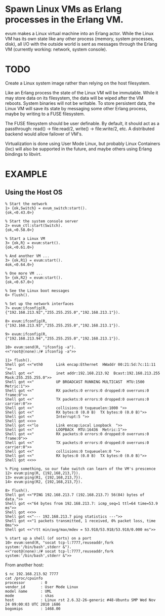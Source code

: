 
# Spawn Linux VMs as Erlang processes in the Erlang VM.

evum makes a Linux virtual machine into an Erlang actor. While the Linux
VM has its own state like any other process (memory, system processes,
disk), all I/O with the outside world is sent as messages through the
Erlang VM (currently working: network, system console).


# TODO

Create a Linux system image rather than relying on the host filesystem.

Like an Erlang process the state of the Linux VM will be immutable. While
it may store data on its filesystem, the data will be wiped after the
VM reboots.  System binaries will not be writable. To store persistent
data, the Linux VM will save its state by messaging some other Erlang
process, maybe by writing to a FUSE filesystem.

The FUSE filesystem should be user definable. By default, it should act
as a passthrough: read() -> file:read/2, write() -> file:write/2, etc.
A distributed backend would allow failover of VM's.

Virtualization is done using User Mode Linux, but probably Linux
Containers (lxc) will also be supported in the future, and maybe others
using Erlang bindings to libvirt.


# EXAMPLE

## Using the Host OS

    % Start the network
    1> {ok,Switch} = evum_switch:start().
    {ok,<0.43.0>}
    
    % Start the system console server
    2> evum_ctl:start(Switch).
    {ok,<0.58.0>}
    
    % Start a Linux VM
    3> {ok,R} = evum:start().
    {ok,<0.61.0>}
    
    % And another VM ...
    3> {ok,R1} = evum:start().
    4ok,<0.64.0>}
    
    % One more VM ...
    5> {ok,R2} = evum:start().
    {ok,<0.67.0>}
    
    % See the Linux boot messages
    6> flush().
    
    % Set up the network interfaces
    7> evum:ifconfig(R, {"192.168.213.92","255.255.255.0","192.168.213.1"}).
    
    8> evum:ifconfig(R, {"192.168.213.93","255.255.255.0","192.168.213.1"}).
    
    9> evum:ifconfig(R, {"192.168.213.94","255.255.255.0","192.168.213.1"}).
    
    10> evum:send(R, "ifconfig -a").
    <<"root@(none):/# ifconfig -a">>
    
    11> flush().
    Shell got <<"eth0      Link encap:Ethernet  HWaddr 00:21:5d:7c:11:11  ">>
    Shell got <<"          inet addr:192.168.213.92  Bcast:192.168.213.255  Mask:255.255.255.0">>
    Shell got <<"          UP BROADCAST RUNNING MULTICAST  MTU:1500  Metric:1">>
    Shell got <<"          RX packets:0 errors:0 dropped:0 overruns:0 frame:0">>
    Shell got <<"          TX packets:0 errors:0 dropped:0 overruns:0 carrier:0">>
    Shell got <<"          collisions:0 txqueuelen:1000 ">>
    Shell got <<"          RX bytes:0 (0.0 B)  TX bytes:0 (0.0 B)">>
    Shell got <<"          Interrupt:5 ">>
    Shell got <<>>
    Shell got <<"lo        Link encap:Local Loopback  ">>
    Shell got <<"          LOOPBACK  MTU:16436  Metric:1">>
    Shell got <<"          RX packets:0 errors:0 dropped:0 overruns:0 frame:0">>
    Shell got <<"          TX packets:0 errors:0 dropped:0 overruns:0 carrier:0">>
    Shell got <<"          collisions:0 txqueuelen:0 ">>
    Shell got <<"          RX bytes:0 (0.0 B)  TX bytes:0 (0.0 B)">>
    Shell got <<>>
    
    % Ping something, so our fake switch can learn of the VM's prescence
    12> evum:ping(R, {192,168,213,7}).
    13> evum:ping(R1, {192,168,213,7}).
    14> evum:ping(R2, {192,168,213,7}).
    
    8> flush().
    Shell got <<"PING 192.168.213.7 (192.168.213.7) 56(84) bytes of data.">>
    Shell got <<"64 bytes from 192.168.213.7: icmp_seq=1 ttl=64 time=53.9 ms">>
    Shell got <<>>
    Shell got <<"--- 192.168.213.7 ping statistics ---">>
    Shell got <<"1 packets transmitted, 1 received, 0% packet loss, time 0ms">>
    Shell got <<"rtt min/avg/max/mdev = 53.918/53.918/53.918/0.000 ms">>
    
    % start up a shell (of sorts) on a port
    10> evum:send(R, "socat tcp-l:7777,reuseaddr,fork system:'/bin/bash',stderr &").
    <<"root@(none):/# socat tcp-l:7777,reuseaddr,fork system:'/bin/bash',stderr &">>

From another host:

    $ nc 192.168.213.92 7777
    cat /proc/cpuinfo
    processor       : 0
    vendor_id       : User Mode Linux
    model name      : UML
    mode            : skas
    host            : Linux rst 2.6.32-26-generic #48-Ubuntu SMP Wed Nov 24 09:00:03 UTC 2010 i686
    bogomips        : 1468.00

